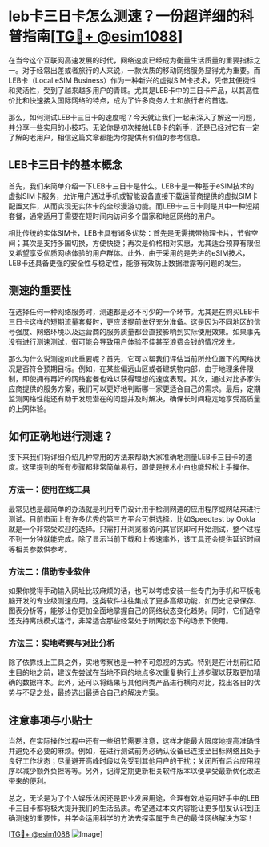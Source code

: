 # leb卡三日卡怎么测速？一份超详细的科普指南[[TG💪+ @esim1088](https://t.me/s/esim1088)]

在当今这个互联网高速发展的时代，网络速度已经成为衡量生活质量的重要指标之一。对于经常出差或者旅行的人来说，一款优质的移动网络服务显得尤为重要。而LEB卡（Local eSIM Business）作为一种新兴的虚拟SIM卡技术，凭借其便捷性和灵活性，受到了越来越多用户的青睐。尤其是LEB卡中的三日卡产品，以其高性价比和快速接入国际网络的特点，成为了许多商务人士和旅行者的首选。

那么，如何测试LEB卡三日卡的速度呢？今天就让我们一起来深入了解这一问题，并分享一些实用的小技巧。无论你是初次接触LEB卡的新手，还是已经对它有一定了解的老用户，相信这篇文章都能为你提供有价值的参考信息。

## LEB卡三日卡的基本概念

首先，我们来简单介绍一下LEB卡三日卡是什么。LEB卡是一种基于eSIM技术的虚拟SIM卡服务，允许用户通过手机或智能设备直接下载运营商提供的虚拟SIM卡配置文件，从而实现无实体卡的全球漫游功能。而LEB卡三日卡则是其中一种短期套餐，通常适用于需要在短时间内访问多个国家和地区网络的用户。

相比传统的实体SIM卡，LEB卡具有诸多优势：首先是无需携带物理卡片，节省空间；其次是支持多国切换，方便快捷；再次是价格相对实惠，尤其适合预算有限但又希望享受优质网络体验的用户群体。此外，由于采用的是先进的eSIM技术，LEB卡还具备更强的安全性与稳定性，能够有效防止数据泄露等问题的发生。

## 测速的重要性

在选择任何一种网络服务时，测速都是必不可少的一个环节。尤其是在购买LEB卡三日卡这样的短期流量套餐时，更应该提前做好充分准备。这是因为不同地区的信号强度、网络环境以及运营商的服务质量都会直接影响到实际使用效果。如果事先没有进行测速测试，很可能会导致用户体验不佳甚至浪费金钱的情况发生。

那么为什么说测速如此重要呢？首先，它可以帮我们评估当前所处位置下的网络状况是否符合预期目标。例如，在某些偏远山区或者建筑物内部，由于地理条件限制，即使拥有再好的网络套餐也难以获得理想的速度表现。其次，通过对比多家供应商提供的服务方案，我们可以更好地判断哪一家更适合自己的需求。最后，定期监测网络性能还有助于发现潜在的问题并及时解决，确保长时间稳定地享受高质量的上网体验。

## 如何正确地进行测速？

接下来我们将详细介绍几种常用的方法来帮助大家准确地测量LEB卡三日卡的速度。这里提到的所有步骤都非常简单易行，即使是技术小白也能轻松上手操作。

### 方法一：使用在线工具

最常见也是最简单的办法就是利用专门设计用于检测网速的应用程序或网站来进行测试。目前市面上有许多优秀的第三方平台可供选择，比如Speedtest by Ookla就是一个非常受欢迎的选择。只需打开浏览器访问其官网即可开始测试，整个过程不到一分钟就能完成。除了显示当前下载和上传速率外，该工具还会提供延迟时间等相关参数供参考。

### 方法二：借助专业软件

如果你觉得手动输入网址比较麻烦的话，也可以考虑安装一些专门为手机和平板电脑开发的专业级测速应用。这类软件往往集成了更多高级功能，如历史记录保存、图表分析等，能够让你更加全面地掌握自己的网络状态变化趋势。同时，它们通常还支持离线模式运行，非常适合那些经常处于断网状态下的场景下使用。

### 方法三：实地考察与对比分析

除了依靠线上工具之外，实地考察也是一种不可忽视的方式。特别是在计划前往陌生目的地之前，建议先尝试在当地不同的地点多次重复执行上述步骤以获取更加精确的数据样本。此外，还可以将结果与其他同类产品进行横向对比，找出各自的优势与不足之处，最终选出最适合自己的解决方案。

## 注意事项与小贴士

当然，在实际操作过程中还有一些细节需要注意，这样才能最大限度地提高准确性并避免不必要的麻烦。例如，在进行测试前务必确认设备已连接至目标网络且处于良好工作状态；尽量避开高峰时段以免受到其他用户的干扰；关闭所有后台应用程序以减少额外负担等等。另外，记得定期更新相关软件版本以便享受最新优化改进带来的便利。

总之，无论是为了个人娱乐休闲还是职业发展用途，合理有效地运用好手中的LEB卡三日卡都将极大提升我们的生活品质。希望通过本文内容能让更多朋友认识到正确测速的重要性，并学会运用科学的方法去探索属于自己的最佳网络解决方案！

[[TG💪+ @esim1088](https://t.me/s/esim1088) ![Image](https://i.postimg.cc/4NQfJmqS/Snipaste-2025-05-13-00-14-12.png)]